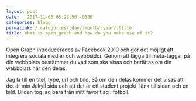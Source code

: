 ```yaml
---
layout: post
date:   2017-11-06 05:28:56 -0600
categories: blogg
permalink: /:categories/:day/:month/:year/:title
title: What is open graph and how do you make use of it?
---
```


Open Graph introducerades av Facebook 2010 och gör det möjligt att integrera sociala medier och webbsidor. Genom att lägga till meta-taggar på din webbplats bestämmer du vad som ska visas och berättas om din webbplats när den delas.

Jag la till en titel, type, url och bild. Så om den delas kommer det visas att det är min Jekyll sida och att det är ett student projekt, länk till sidan och en bild. Bilden tog jag bara från mitt favoritlag i fotboll.
